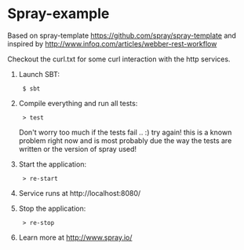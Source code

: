 Spray-example
==========

Based on spray-template https://github.com/spray/spray-template and inspired by http://www.infoq.com/articles/webber-rest-workflow

Checkout the curl.txt for some curl interaction with the http services.


1. Launch SBT:

        $ sbt

2. Compile everything and run all tests:

        > test

    Don't worry too much if the tests fail .. :) try again! this is a known problem right now and is most probably due the way the tests are written or the version of spray used!

3. Start the application:

        > re-start

4. Service runs at http://localhost:8080/

7. Stop the application:

        > re-stop

8. Learn more at http://www.spray.io/



